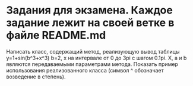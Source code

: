 # Задания для экзамена. Каждое задание лежит на своей ветке в файле README.md

Написать класс, содержащий метод, реализующую вывод таблицы y=1+sin(b^3+x^3) b=2, x на интервале от 0 до 3pi с шагом 0.1pi. X, a и b являются передаваемыми параметрами метода. Показать пример использования реализованного класса (символ ^ обозначает возведение в степень).

